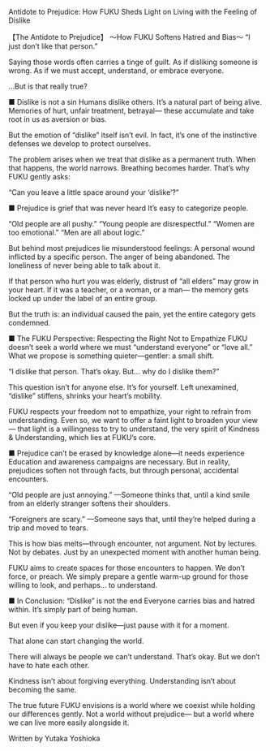 Antidote to Prejudice: How FUKU Sheds Light on Living with the Feeling of Dislike

【The Antidote to Prejudice】
〜How FUKU Softens Hatred and Bias〜
“I just don’t like that person.”

Saying those words often carries a tinge of guilt.
As if disliking someone is wrong.
As if we must accept, understand, or embrace everyone.

…But is that really true?

■ Dislike is not a sin
Humans dislike others.
It’s a natural part of being alive.
Memories of hurt, unfair treatment, betrayal—
these accumulate and take root in us as aversion or bias.

But the emotion of “dislike” itself isn’t evil.
In fact, it’s one of the instinctive defenses we develop to protect ourselves.

The problem arises when we treat that dislike as a permanent truth.
When that happens, the world narrows.
Breathing becomes harder.
That’s why FUKU gently asks:

“Can you leave a little space around your ‘dislike’?”

■ Prejudice is grief that was never heard
It’s easy to categorize people.

“Old people are all pushy.”
“Young people are disrespectful.”
“Women are too emotional.”
“Men are all about logic.”

But behind most prejudices lie misunderstood feelings:
A personal wound inflicted by a specific person.
The anger of being abandoned.
The loneliness of never being able to talk about it.

If that person who hurt you was elderly,
distrust of “all elders” may grow in your heart.
If it was a teacher, or a woman, or a man—
the memory gets locked up under the label of an entire group.

But the truth is:
an individual caused the pain, yet the entire category gets condemned.

■ The FUKU Perspective: Respecting the Right Not to Empathize
FUKU doesn’t seek a world where we must “understand everyone” or “love all.”
What we propose is something quieter—gentler: a small shift.

“I dislike that person. That’s okay.
But… why do I dislike them?”

This question isn’t for anyone else.
It’s for yourself.
Left unexamined, “dislike” stiffens, shrinks your heart’s mobility.

FUKU respects your freedom not to empathize, your right to refrain from understanding.
Even so, we want to offer a faint light to broaden your view—
that light is a willingness to try to understand,
the very spirit of Kindness & Understanding,
which lies at FUKU’s core.

■ Prejudice can’t be erased by knowledge alone—it needs experience
Education and awareness campaigns are necessary.
But in reality, prejudices soften not through facts, but through personal, accidental encounters.

“Old people are just annoying.”
—Someone thinks that, until a kind smile from an elderly stranger softens their shoulders.

“Foreigners are scary.”
—Someone says that, until they’re helped during a trip and moved to tears.

This is how bias melts—through encounter, not argument.
Not by lectures. Not by debates.
Just by an unexpected moment with another human being.

FUKU aims to create spaces for those encounters to happen.
We don’t force, or preach.
We simply prepare a gentle warm-up ground for those willing to look,
and perhaps… to understand.

■ In Conclusion: “Dislike” is not the end
Everyone carries bias and hatred within.
It’s simply part of being human.

But even if you keep your dislike—just pause with it for a moment.

That alone can start changing the world.

There will always be people we can’t understand.
That’s okay.
But we don’t have to hate each other.

Kindness isn’t about forgiving everything.
Understanding isn’t about becoming the same.

The true future FUKU envisions
is a world where we coexist while holding our differences gently.
Not a world without prejudice—
but a world where we can live more easily alongside it.

Written by Yutaka Yoshioka
